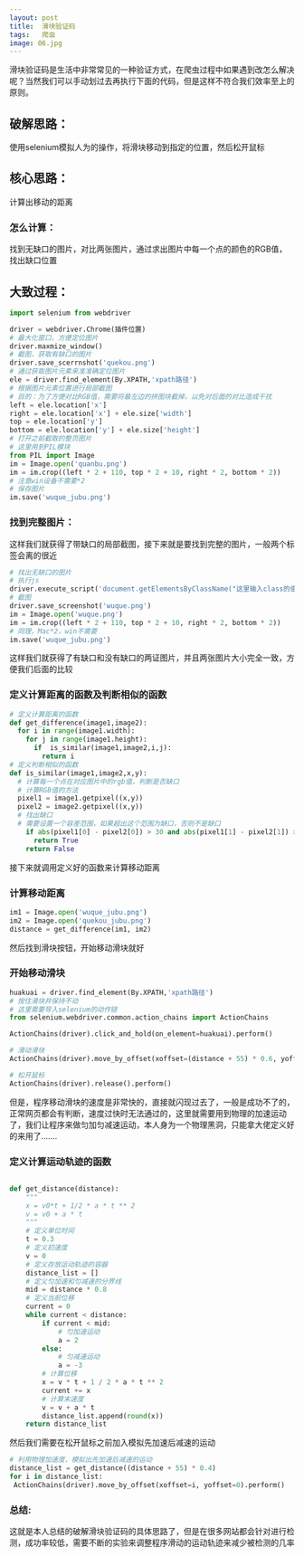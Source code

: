 ```yaml
---
layout: post
title:  滑块验证码
tags:   爬虫
image: 06.jpg
---
```


滑块验证码是生活中非常常见的一种验证方式，在爬虫过程中如果遇到改怎么解决呢？当然我们可以手动划过去再执行下面的代码，但是这样不符合我们效率至上的原则。

## 破解思路：

使用selenium模拟人为的操作，将滑块移动到指定的位置，然后松开鼠标

## 核心思路：

计算出移动的距离

### 怎么计算：

找到无缺口的图片，对比两张图片，通过求出图片中每一个点的颜色的RGB值，找出缺口位置

## 大致过程：

```python
import selenium from webdriver

driver = webdriver.Chrome(插件位置)
# 最大化窗口，方便定位图片
driver.maxmize_window()
# 截图，获取有缺口的图片
driver.save_scerrnshot('quekou.png')
# 通过获取图片元素来准准确定位图片
ele = driver.find_element(By.XPATH,'xpath路径')
# 根据图片元素位置进行局部截图
# 目的：为了方便对比RGB值，需要将最左边的拼图块截掉，以免对后面的对比造成干扰
left = ele.location['x']
right = ele.location['x'] + ele.size['width']
top = ele.location['y']
bottom = ele.location['y'] + ele.size['height']
# 打开之前截取的整页图片
# 这里用到PIL模块
from PIL import Image
im = Image.open('quanbu.png')
im = im.crop((left * 2 + 110, top * 2 + 10, right * 2, bottom * 2))
# 注意win设备不需要*2
# 保存图片
im.save('wuque_jubu.png')
```

### 找到完整图片：

这样我们就获得了带缺口的局部截图，接下来就是要找到完整的图片，一般两个标签会离的很近

```python
# 找出无缺口的图片
# 执行js
driver.execute_script('document.getElementsByClassName("这里输入class的值")[0].style="display:block"')
# 截图
driver.save_screenshot('wuque.png')
im = Image.open('wuque.png')
im = im.crop((left * 2 + 110, top * 2 + 10, right * 2, bottom * 2))
# 同理，Mac*2，win不需要
im.save('wuque_jubu.png')
```

这样我们就获得了有缺口和没有缺口的两证图片，并且两张图片大小完全一致，方便我们后面的比较

### 定义计算距离的函数及判断相似的函数

```python
# 定义计算距离的函数
def get_difference(image1,image2):
  for i in range(image1.width):
    for j in range(image1.height):
      if  is_similar(image1,image2,i,j):
        return i
# 定义判断相似的函数
def is_similar(image1,image2,x,y):
  # 计算每一个点在对应图片中的rgb值，判断是否缺口
  # 计算RGB值的方法
  pixel1 = image1.getpixel((x,y))
  pixel2 = image2.getpixel((x,y))
  # 找出缺口
  # 需要设置一个容差范围，如果超出这个范围为缺口，否则不是缺口
    if abs(pixel1[0] - pixel2[0]) > 30 and abs(pixel1[1] - pixel2[1]) > 30 and abs(pixel1[2] - pixel2[2]) > 30:
      return True
    return False
```

接下来就调用定义好的函数来计算移动距离

### 计算移动距离

```python
im1 = Image.open('wuque_jubu.png')
im2 = Image.open('quekou_jubu.png')
distance = get_difference(im1, im2)
```

然后找到滑块按钮，开始移动滑块就好

### 开始移动滑块

```python
huakuai = driver.find_element(By.XPATH,'xpath路径')
# 按住滑块并保持不动
# 这里需要导入selenium的动作链
from selenium.webdriver.common.action_chains import ActionChains

ActionChains(driver).click_and_hold(on_element=huakuai).perform()

# 滑动滑块
ActionChains(driver).move_by_offset(xoffset=(distance + 55) * 0.6, yoffset=0).perform()

# 松开鼠标
ActionChains(driver).release().perform()

```

但是，程序移动滑块的速度是非常快的，直接就闪现过去了，一般是成功不了的，正常网页都会有判断，速度过快时无法通过的，这里就需要用到物理的加速运动了，我们让程序来做匀加匀减速运动，本人身为一个物理黑洞，只能拿大佬定义好的来用了.......

### 定义计算运动轨迹的函数

```python

def get_distance(distance):
    """
    x = v0*t + 1/2 * a * t ** 2
    v = v0 + a * t
    """
    # 定义单位时间
    t = 0.3
    # 定义初速度
    v = 0
    # 定义存放运动轨迹的容器
    distance_list = []
    # 定义匀加速和匀减速的分界线
    mid = distance * 0.8
    # 定义当前位移
    current = 0
    while current < distance:
        if current < mid:
            # 匀加速运动
            a = 2
        else:
            # 匀减速运动
            a = -3
        # 计算位移
        x = v * t + 1 / 2 * a * t ** 2
        current += x
        # 计算末速度
        v = v + a * t
        distance_list.append(round(x))
    return distance_list
```

然后我们需要在松开鼠标之前加入模拟先加速后减速的运动

```python
# 利用物理加速度，模拟出先加速后减速的运动
distance_list = get_distance((distance + 55) * 0.4)
for i in distance_list:
 ActionChains(driver).move_by_offset(xoffset=i, yoffset=0).perform()
```

### 总结:

这就是本人总结的破解滑块验证码的具体思路了，但是在很多网站都会针对进行检测，成功率较低，需要不断的实验来调整程序滑动的运动轨迹来减少被检测的几率
